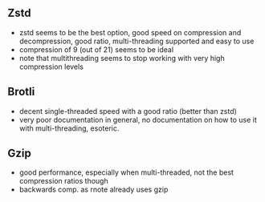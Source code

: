 ## Zstd
* zstd seems to be the best option, good speed on compression and decompression, good ratio, multi-threading supported and easy to use
* compression of 9 (out of 21) seems to be ideal
* note that multithreading seems to stop working with very high compression levels

## Brotli
* decent single-threaded speed with a good ratio (better than zstd)
* very poor documentation in general, no documentation on how to use it with multi-threading, esoteric.

## Gzip
* good performance, especially when multi-threaded, not the best compression ratios though
* backwards comp. as rnote already uses gzip
